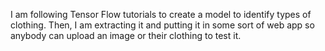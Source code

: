 I am following Tensor Flow tutorials to create a model to identify types of clothing. 
Then, I am extracting it and putting it in some sort of web app so anybody can upload an image or their clothing to test it. 
